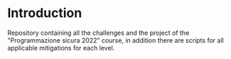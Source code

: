 # Introduction

Repository containing all the challenges and the project of the "Programmazione sicura 2022" course, in addition there are scripts for all applicable mitigations for each level.

